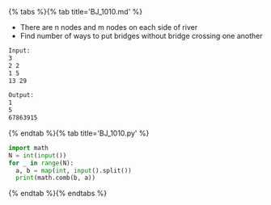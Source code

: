 {% tabs %}{% tab title='BJ_1010.md' %}

* There are n nodes and m nodes on each side of river
* Find number of ways to put bridges without bridge crossing one another

```txt
Input:
3
2 2
1 5
13 29

Output:
1
5
67863915
```

{% endtab %}{% tab title='BJ_1010.py' %}

```py
import math
N = int(input())
for _ in range(N):
  a, b = map(int, input().split())
  print(math.comb(b, a))
```

{% endtab %}{% endtabs %}
